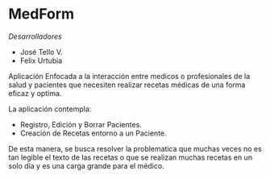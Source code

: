 ﻿# MedForm

*Desarrolladores*

* José Tello V.
* Felix Urtubia

Aplicación Enfocada a la interacción entre medicos o profesionales de la salud y pacientes que necesiten realizar recetas médicas de una forma eficaz y optima.

La aplicación contempla:

* Registro, Edición y Borrar Pacientes.
* Creación de Recetas entorno a un Paciente. 

De esta manera, se busca resolver la problematica que muchas veces no es tan legible el texto de las recetas o que se realizan muchas recetas en un solo día y es una carga grande para el médico. 

